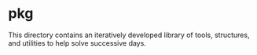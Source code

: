 # pkg
This directory contains an iteratively developed library of tools, structures, and utilities to help solve successive days.
